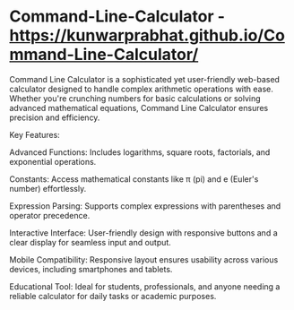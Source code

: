 # Command-Line-Calculator -  https://kunwarprabhat.github.io/Command-Line-Calculator/
Command Line Calculator is a sophisticated yet user-friendly web-based calculator designed to handle complex arithmetic operations with ease. Whether you're crunching numbers for basic calculations or solving advanced mathematical equations, Command Line Calculator ensures precision and efficiency.

Key Features:

Advanced Functions: Includes logarithms, square roots, factorials, and exponential operations.

Constants: Access mathematical constants like π (pi) and e (Euler's number) effortlessly.

Expression Parsing: Supports complex expressions with parentheses and operator precedence.

Interactive Interface: User-friendly design with responsive buttons and a clear display for seamless input and output.

Mobile Compatibility: Responsive layout ensures usability across various devices, including smartphones and tablets.

Educational Tool: Ideal for students, professionals, and anyone needing a reliable calculator for daily tasks or academic purposes.
